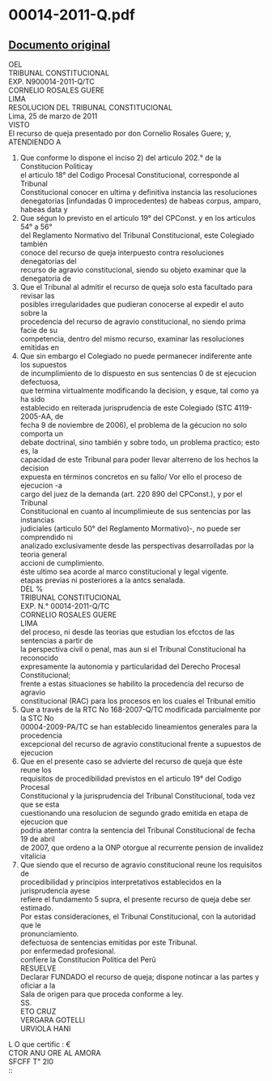 
00014-2011-Q.pdf
================
  
[Documento original](https://tc.gob.pe/jurisprudencia/2011/00014-2011-Q.pdf)  
---  
OEL  
TRIBUNAL CONSTITUCIONAL  
EXP. N900014-2011-Q/TC  
CORNELIO ROSALES GUERE  
LIMA  
RESOLUCION DEL TRIBUNAL CONSTITUCIONAL  
Lima, 25 de marzo de 2011  
VISTO  
El recurso de queja presentado por don Cornelio Rosales Guere; y,  
ATENDIENDO A  
1. Que conforme lo dispone el inciso 2) del articulo 202.° de la Constitucion Politicay  
el articulo 18° del Codigo Procesal Constitucional, corresponde al Tribunal  
Constitucional conocer en ultima y definitiva instancia las resoluciones  
denegatorias [infundadas 0 improcedentes) de habeas corpus, amparo, habeas data y  
2. Que ségun lo previsto en el articulo 19° del CPConst. y en los articulos 54° a 56°  
del Reglamento Normativo del Tribunal Constitucional, este Colegiado también  
conoce del recurso de queja interpuesto contra resoluciones denegatorias del  
recurso de agravio constitucional, siendo su objeto examinar que la denegatoria de  
3. Que el Tribunal al admitir el recurso de queja solo esta facultado para revisar las  
posibles irregularidades que pudieran conocerse al expedir el auto sobre la  
procedencia del recurso de agravio constitucional, no siendo prima facie de su  
competencia, dentro del mismo recurso, examinar las resoluciones emitidas en  
4. Que sin embargo el Colegiado no puede permanecer indiferente ante los supuestos  
de incumplimiento de lo dispuesto en sus sentencias 0 de st ejecucion defectuosa,  
que termina virtualmente modificando la decision, y esque, tal como ya ha sido  
establecido en reiterada jurisprudencia de este Colegiado (STC 4119-2005-AA, de  
fecha 9 de noviembre de 2006), el problema de la gécucion no solo comporta un  
debate doctrinal, sino también y sobre todo, un problema practico; esto es, la  
capacidad de este Tribunal para poder llevar alterreno de los hechos la decision  
expuesta en términos concretos en su fallo/ Vor ello el proceso de ejecucion -a  
cargo del juez de la demanda (art. 220 890 del CPConst.), y por el Tribunal  
Constitucional en cuanto al incumplimieute de sus sentencias por las instancias  
judiciales (articulo 50° del Reglamento Mormativo)-, no puede ser comprendido ni  
analizado exclusivamente desde las perspectivas desarrolladas por la teoria general  
accioni de cumplimiento.  
éste ultimo sea acorde al marco constitucional y legal vigente.  
etapas previas ni posteriores a la antcs senalada.  
DEL %  
TRIBUNAL CONSTITUCIONAL  
EXP. N.° 00014-2011-Q/TC  
CORNELIO ROSALES GUERE  
LIMA  
del proceso, ni desde las teorias que estudian los efcctos de las sentencias a partir de  
la perspectiva civil o penal, mas aun si el Tribunal Constitucional ha reconocido  
expresamente la autonomia y particularidad del Derecho Procesal Constitucional;  
frente a estas situaciones se habilito la procedencia del recurso de agravio  
constitucional (RAC) para los procesos en los cuales el Tribunal emitio  
5. Que a través de la RTC No 168-2007-Q/TC modificada parcialmente por la STC No  
00004-2009-PA/TC se han establecido lineamientos generales para la procedencia  
excepcional del recurso de agravio constitucional frente a supuestos de ejecucion  
6. Que en el presente caso se advierte del recurso de queja que éste reune los  
requisitos de procedibilidad previstos en el articulo 19° del Codigo Procesal  
Constitucional y la jurisprudencia del Tribunal Constitucional, toda vez que se esta  
cuestionando una resolucion de segundo grado emitida en etapa de ejecucion que  
podria atentar contra la sentencia del Tribunal Constitucional de fecha 19 de abril  
de 2007, que ordeno a la ONP otorgue al recurrente pension de invalidez vitalicia  
7. Que siendo que el recurso de agravio constitucional reune los requisitos de  
procedibilidad y principios interpretativos establecidos en la jurisprudencia ayese  
refiere el fundamento 5 supra, el presente recurso de queja debe ser estimado.  
Por estas consideraciones, el Tribunal Constitucional, con la autoridad que le  
pronunciamiento.  
defectuosa de sentencias emitidas por este Tribunal.  
por enfermedad profesional.  
confiere la Constitucion Politica del Perû  
RESUELVE  
Declarar FUNDADO el recurso de queja; dispone notincar a las partes y oficiar a la  
Sala de origen para que proceda conforme a ley.  
SS.  
ETO CRUZ  
VERGARA GOTELLI  
URVIOLA HANI  
  
L O que certific : €  
CTOR ANU ORE AL AMORA  
SFCFF T" 2I0  
::